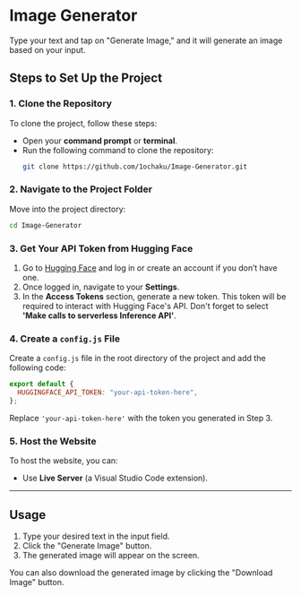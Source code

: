 
# Image Generator

Type your text and tap on "Generate Image," and it will generate an image based on your input.

## Steps to Set Up the Project

### 1. Clone the Repository

To clone the project, follow these steps:

- Open your **command prompt** or **terminal**.
- Run the following command to clone the repository:
  ```bash
  git clone https://github.com/1ochaku/Image-Generator.git
  ```

### 2. Navigate to the Project Folder

Move into the project directory:

```bash
cd Image-Generator
```

### 3. Get Your API Token from Hugging Face

1. Go to [Hugging Face](https://huggingface.co/) and log in or create an account if you don’t have one.
2. Once logged in, navigate to your **Settings**.
3. In the **Access Tokens** section, generate a new token. This token will be required to interact with Hugging Face's API. Don't forget to select **'Make calls to serverless Inference API'**.

### 4. Create a `config.js` File

Create a `config.js` file in the root directory of the project and add the following code:

```javascript
export default {
  HUGGINGFACE_API_TOKEN: "your-api-token-here",
};
```

Replace `'your-api-token-here'` with the token you generated in Step 3.

### 5. Host the Website

To host the website, you can:

- Use **Live Server** (a Visual Studio Code extension).

---

## Usage

1. Type your desired text in the input field.
2. Click the "Generate Image" button.
3. The generated image will appear on the screen.

You can also download the generated image by clicking the "Download Image" button.
